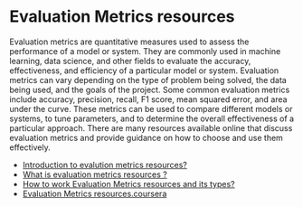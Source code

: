 # Evaluation Metrics resources

Evaluation metrics are quantitative measures used to assess the performance of a model or system. They are commonly used in machine learning, data science, and other fields to evaluate the accuracy, effectiveness, and efficiency of a particular model or system. Evaluation metrics can vary depending on the type of problem being solved, the data being used, and the goals of the project. Some common evaluation metrics include accuracy, precision, recall, F1 score, mean squared error, and area under the curve. These metrics can be used to compare different models or systems, to tune parameters, and to determine the overall effectiveness of a particular approach. There are many resources available online that discuss evaluation metrics and provide guidance on how to choose and use them effectively.

- [Introduction to evalution metrics resources?](https://www.analyticsvidhya.com/blog/2022/09/get-to-know-all-about-evaluation-metrics/)
- [What is evaluation metrics resources ? ](https://en.wikipedia.org/wiki/Evaluation_measures_(information_retrieval))
- [How to work Evaluation Metrics resources and its types? ](https://www.analyticsvidhya.com/blog/2019/08/11-important-model-evaluation-error-metrics/)
- [Evaluation Metrics resources.coursera ](https://www.coursera.org/learn/recommender-metrics)
